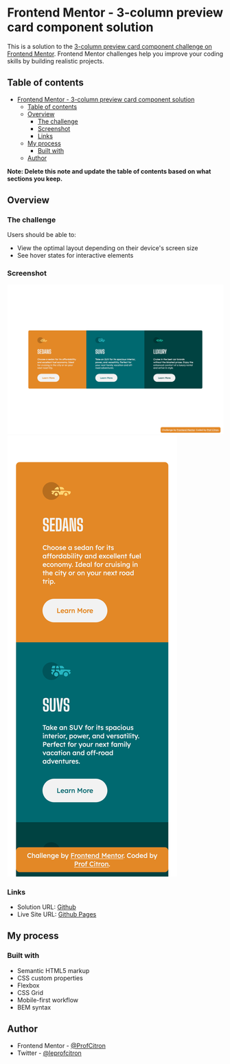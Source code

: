 # Frontend Mentor - 3-column preview card component solution

This is a solution to the [3-column preview card component challenge on Frontend Mentor](https://www.frontendmentor.io/challenges/3column-preview-card-component-pH92eAR2-). Frontend Mentor challenges help you improve your coding skills by building realistic projects.

## Table of contents

- [Frontend Mentor - 3-column preview card component solution](#frontend-mentor---3-column-preview-card-component-solution)
  - [Table of contents](#table-of-contents)
  - [Overview](#overview)
    - [The challenge](#the-challenge)
    - [Screenshot](#screenshot)
    - [Links](#links)
  - [My process](#my-process)
    - [Built with](#built-with)
  - [Author](#author)

**Note: Delete this note and update the table of contents based on what sections you keep.**

## Overview

### The challenge

Users should be able to:

- View the optimal layout depending on their device's screen size
- See hover states for interactive elements

### Screenshot

![](./screenshot/desktop.png)
![](./screenshot/mobile.png)


### Links

- Solution URL: [Github](https://github.com/ProfCitron/frontendmentor-3cols-component)
- Live Site URL: [Github Pages](https://profcitron.github.io/frontendmentor-3cols-component/)

## My process

### Built with

- Semantic HTML5 markup
- CSS custom properties
- Flexbox
- CSS Grid
- Mobile-first workflow
- BEM syntax

## Author

- Frontend Mentor - [@ProfCitron](https://www.frontendmentor.io/profile/ProfCitron)
- Twitter - [@leprofcitron](https://www.twitter.com/leprofcitron)
